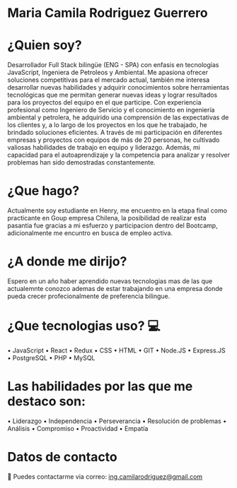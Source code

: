 # Maria Camila Rodriguez Guerrero
# ¿Quien soy?
Desarrollador Full Stack bilingüe (ENG - SPA) con enfasis en tecnologías JavaScript, Ingeniera de Petroleos y Ambiental.
Me apasiona ofrecer soluciones competitivas para el mercado actual, también me interesa desarrollar nuevas habilidades y adquirir conocimientos sobre herramientas tecnológicas que me permitan generar nuevas ideas y lograr resultados para los proyectos del equipo en el que participe.
Con experiencia profesional como Ingeniero de Servicio y el conocimiento en ingeniería ambiental y petrolera, he adquirido una comprensión de las expectativas de los clientes y, a lo largo de los proyectos en los que he trabajado, he brindado soluciones eficientes.
A través de mi participación en diferentes empresas y proyectos con equipos de más de 20 personas, he cultivado valiosas habilidades de trabajo en equipo y liderazgo. Además, mi capacidad para el autoaprendizaje y la competencia para analizar y resolver problemas han sido demostradas constantemente.
# ¿Que hago?
Actualmente soy estudiante en Henry, me encuentro en la etapa final como practicante en Goup empresa Chilena, la posibilidad de realizar esta pasantia fue gracias a mi esfuerzo y participacion dentro del Bootcamp, adicionalmente me encuntro en busca de empleo activa.
# ¿A donde me dirijo?
Espero en un año haber aprendido nuevas tecnologias mas de las que actualemnte conozco ademas de estar trabajando en una empresa donde pueda crecer profecionalmente de preferencia bilingue.
# ¿Que tecnologias uso? 💻
• JavaScript
• React
• Redux
• CSS
• HTML
• GIT
• Node.JS
• Express.JS
• PostgreSQL
• PHP
• MySQL

# Las habilidades por las que me destaco son:
• Liderazgo 
• Independencia 
• Perseverancia 
• Resolución de problemas 
• Análisis 
• Compromiso 
• Proactividad 
• Empatía

# Datos de contacto
📧 Puedes contactarme via correo: ing.camilarodriguez@gmail.com
